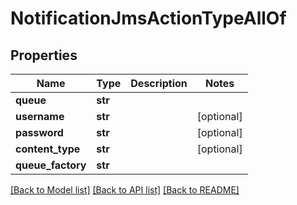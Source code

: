 # NotificationJmsActionTypeAllOf

## Properties
Name | Type | Description | Notes
------------ | ------------- | ------------- | -------------
**queue** | **str** |  | 
**username** | **str** |  | [optional] 
**password** | **str** |  | [optional] 
**content_type** | **str** |  | [optional] 
**queue_factory** | **str** |  | 

[[Back to Model list]](../README.md#documentation-for-models) [[Back to API list]](../README.md#documentation-for-api-endpoints) [[Back to README]](../README.md)


